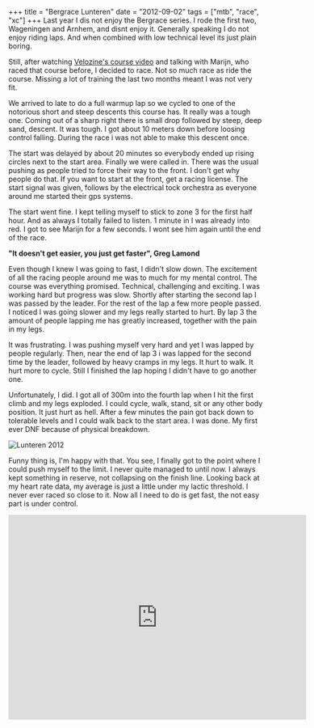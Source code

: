 +++
title = "Bergrace Lunteren"
date = "2012-09-02"
tags = ["mtb", "race", "xc"]
+++
Last year I dis not enjoy the Bergrace series. I rode the first two, Wageningen and Arnhem, and disnt enjoy it. Generally speaking I do not enjoy riding laps. And when combined with low technical level its just plain boring.

Still, after watching [Velozine's course video](http://www.velozine.nl/2012/08/10/video-parcoursverkenning-bergrace-lunteren/) and talking with Marijn, who raced that course before, I decided to race. Not so much race as ride the course. Missing a lot of training the last two months meant I was not very fit.

We arrived to late to do a full warmup lap so we cycled to one of the notorious short and steep descents this course has. It really was a tough one. Coming out of a sharp right there is small drop followed by steep, deep sand, descent. It was tough. I got about 10 meters down before loosing control falling. During the race i was not able to make this descent once.

The start was delayed by about 20 minutes so everybody ended up rising circles next to the start area. Finally we were called in. There was the usual pushing as people tried to force their way to the front. I don't get why people do that. If you want to start at the front, get a racing license. The start signal was given, follows by the electrical tock orchestra as everyone around me started their gps systems.

The start went fine. I kept telling myself to stick to zone 3 for the first half hour. And as always I totally failed to listen. 1 minute in I was already into red. I got to see Marijn for a few seconds. I wont see him again until the end of the race.

**"It doesn't get easier, you just get faster", Greg Lamond**

Even though I knew I was going to fast, I didn't slow down. The excitement of all the racing people around me was to much for my mental control. The course was everything promised. Technical, challenging and exciting. I was working hard but progress was slow. Shortly after starting the second lap I was passed by the leader. For the rest of the lap a few more people passed. I noticed I was going slower and my legs really started to hurt. By lap 3 the amount of people lapping me has greatly increased, together with the pain in my legs.

It was frustrating. I was pushing myself very hard and yet I was lapped by people regularly. Then, near the end of lap 3 i was lapped for the second time by the leader, followed by heavy cramps in my legs. It hurt to walk. It hurt more to cycle. Still I finished the lap hoping I didn't have to go another one. 

Unfortunately, I did. I got all of 300m into the fourth lap when I hit the first climb and my legs exploded. I could cycle, walk, stand, sit or any other body position. It just hurt as hell. After a few minutes the pain got back down to tolerable levels and I could walk back to the start area. I was done. My first ever DNF because of physical breakdown.

![Lunteren 2012](/images/20120902-lunteren-bergrace.jpg)

Funny thing is, I'm happy with that. You see, I finally got to the point where I could push myself to the limit. I never quite managed to until now. I always kept something in reserve, not collapsing on the finish line. Looking back at my heart rate data, my average is just a little under my lactic threshold. I never ever raced so close to it. Now all I need to do is get fast, the not easy part is under control.

<iframe height='405' width='590' frameborder='0' allowtransparency='true' scrolling='no' src='http://app.strava.com/runs/20604642/embed/e20c06dafca917f39ae54e5dcc8a219488e456d1'></iframe>
